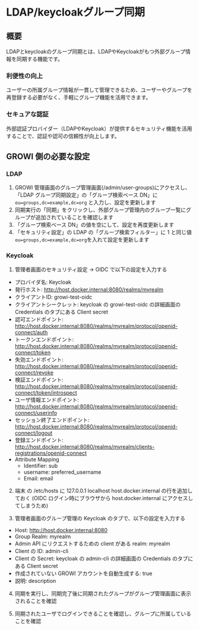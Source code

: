 # LDAP/keycloakグループ同期

## 概要

LDAPとkeycloakのグループ同期とは、LDAPやKeycloakがもつ外部グループ情報を同期する機能です。

### 利便性の向上

ユーザーの所属グループ情報が一貫して管理できるため、ユーザーやグループを再登録する必要がなく、手軽にグループ機能を活用できます。


### セキュアな認証

外部認証プロバイダー（LDAPやKeycloak）が提供するセキュリティ機能を活用することで、認証や認可の信頼性が向上します。

## GROWI 側の必要な設定

### LDAP

1. GROWI 管理画面のグループ管理画面(/admin/user-groups)にアクセスし、「LDAP グループ同期設定」の「グループ検索ベース DN」に `ou=groups,dc=example,dc=org` と入力し、設定を更新します
2. 同期実行の「同期」をクリックし、外部グループ管理内のグループ一覧にグループが追加されていることを確認します
3. 「グループ検索ベース DN」の値を空にして、設定を再度更新します
4. 「セキュリティ設定」の LDAP の「グループ検索フィルター」に 1 と同じ値 `ou=groups,dc=example,dc=org`を入れて設定を更新します

### Keycloak

1. 管理者画面のセキュリティ設定 -> OIDC で以下の設定を入力する

- プロバイダ名: Keycloak
- 発行ホスト: <http://host.docker.internal:8080/realms/myrealm>
- クライアントID: growi-test-oidc
- クライアントシークレット: keycloak の growi-test-oidc の詳細画面の Credentials のタブにある Client secret
- 認可エンドポイント: <http://host.docker.internal:8080/realms/myrealm/protocol/openid-connect/auth>
- トークンエンドポイント: <http://host.docker.internal:8080/realms/myrealm/protocol/openid-connect/token>
- 失効エンドポイント: <http://host.docker.internal:8080/realms/myrealm/protocol/openid-connect/revoke>
- 検証エンドポイント: <http://host.docker.internal:8080/realms/myrealm/protocol/openid-connect/token/introspect>
- ユーザ情報エンドポイント: <http://host.docker.internal:8080/realms/myrealm/protocol/openid-connect/userinfo>
- セッション終了エンドポイント: <http://host.docker.internal:8080/realms/myrealm/protocol/openid-connect/logout>
- 登録エンドポイント: <http://host.docker.internal:8080/realms/myrealm/clients-registrations/openid-connect>
- Attribute Mapping
  - Identifier: sub
  - username: preferred_username
  - Email: email

2. 端末 の /etc/hosts に 127.0.0.1 localhost host.docker.internal の行を追加しておく (OIDC ログイン時にブラウザから host.docker.internal にアクセスしてしまうため)

3. 管理者画面のグループ管理の Keycloak のタブで、以下の設定を入力する

- Host: <http://host.docker.internal:8080>
- Group Realm: myrealm
- Admin API にリクエストするための client がある realm: myrealm
- Client の ID: admin-cli
- Client の Secret: keycloak の admin-cli の詳細画面の Credentials のタブにある Client secret
- 作成されていない GROWI アカウントを自動生成する: true
- 説明: description

4. 同期を実行し、同期完了後に同期されたグループがグループ管理画面に表示されることを確認

5. 同期されたユーザでログインできることを確認し、グループに所属していることを確認

